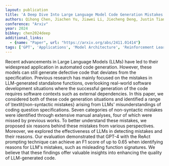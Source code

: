 ```yaml
---
layout: publication
title: 'A Deep Dive Into Large Language Model Code Generation Mistakes: What And Why?'
authors: Qihong Chen, Jiachen Yu, Jiawei Li, Jiecheng Deng, Justin Tian Jin Chen, Iftekhar Ahmed
conference: "Arxiv"
year: 2024
bibkey: chen2024deep
additional_links:
  - {name: "Paper", url: "https://arxiv.org/abs/2411.01414"}
tags: ['GPT', 'Applications', 'Model Architecture', 'Reinforcement Learning', 'Prompting']
---
```

Recent advancements in Large Language Models (LLMs) have led to their
widespread application in automated code generation. However, these models can
still generate defective code that deviates from the specification. Previous
research has mainly focused on the mistakes in LLM-generated standalone
functions, overlooking real-world software development situations where the
successful generation of the code requires software contexts such as external
dependencies. In this paper, we considered both of these code generation
situations and identified a range of \textit\{non-syntactic mistakes\} arising
from LLMs' misunderstandings of coding question specifications. Seven
categories of non-syntactic mistakes were identified through extensive manual
analyses, four of which were missed by previous works. To better understand
these mistakes, we proposed six reasons behind these mistakes from various
perspectives. Moreover, we explored the effectiveness of LLMs in detecting
mistakes and their reasons. Our evaluation demonstrated that GPT-4 with the
ReAct prompting technique can achieve an F1 score of up to 0.65 when
identifying reasons for LLM's mistakes, such as misleading function signatures.
We believe that these findings offer valuable insights into enhancing the
quality of LLM-generated code.
